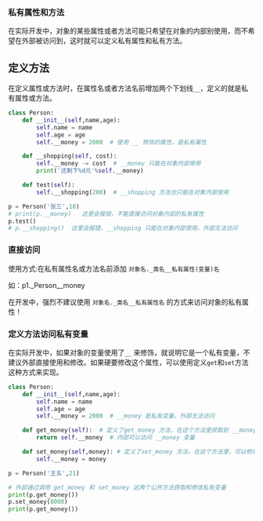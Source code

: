 ### 私有属性和方法

在实际开发中，对象的某些属性或者方法可能只希望在对象的内部别使用，而不希望在外部被访问到，这时就可以定义私有属性和私有方法。

## 定义方法

在定义属性或方法时，在属性名或者方法名前增加两个下划线`__`，定义的就是私有属性或方法。

```python
class Person:
    def __init__(self,name,age):
        self.name = name
        self.age = age
        self.__money = 2000  # 使用 __ 修饰的属性，是私有属性

    def __shopping(self, cost):
        self.__money -= cost  # __money 只能在对象内部使用
        print('还剩下%d元'%self.__money)

    def test(self):
        self.__shopping(200)  # __shopping 方法也只能在对象内部使用

p = Person('张三',18)
# print(p.__money)   这里会报错，不能直接访问对象内部的私有属性
p.test()
# p.__shopping()  这里会报错，__shopping 只能在对象内部使用，外部无法访问
```

### 直接访问

使用方式:在私有属性名或方法名前添加 `对象名._类名__私有属性(变量)名`

如：p1._Person__money

在开发中，强烈不建议使用 `对象名._类名__私有属性名` 的方式来访问对象的私有属性！

### 定义方法访问私有变量

在实际开发中，如果对象的变量使用了`__` 来修饰，就说明它是一个私有变量，不建议外部直接使用和修改。如果硬要修改这个属性，可以使用定义`get`和`set`方法这种方式来实现。

```python
class Person:
    def __init__(self,name,age):
        self.name = name
        self.age = age
        self.__money = 2000  # __money 是私有变量，外部无法访问

    def get_money(self):  # 定义了get_money 方法，在这个方法里获取到 __money
        return self.__money  # 内部可以访问 __money 变量

    def set_money(self,money): # 定义了set_money 方法，在这个方法里，可以修改 __money
        self.__money = money

p = Person('王五',21)

# 外部通过调用 get_money 和 set_money 这两个公开方法获取和修改私有变量
print(p.get_money())
p.set_money(8000)
print(p.get_money())
```